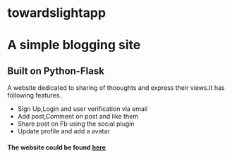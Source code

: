 # towardslightapp
<h1>A simple blogging site</h1>
<h2>Built on Python-Flask</h2>
A website dedicated to sharing of thooughts and express their views.It has following features.
<ul>
<li>Sign Up,Login and user verification via email</li>
<li>Add post,Comment on post and like them</li>
<li>Share post on Fb using the social plugin</li>
<li>Update profile and add a avatar</li>

</ul>


<h4>The website could be found <a href="http://towardlight.pythonanywhere.com/">here</a></h4>
